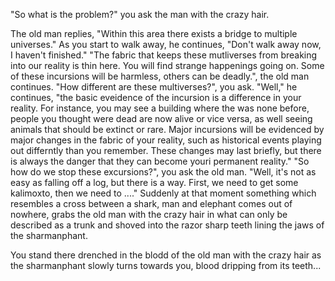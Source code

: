"So what is the problem?" you ask the man with the crazy hair.

The old man replies, "Within this area there exists a bridge to multiple
universes."
As you start to walk away, he continues, "Don't walk away now, I haven't
finished."
"The fabric that keeps these mutliverses from breaking into our reality is 
thin here. You will find strange happenings going on. Some of these incursions
will be harmless, others can be deadly.", the old man continues.
"How different are these multiverses?", you ask.
"Well," he continues, "the basic eveidence of the incursion is a difference 
in your reality. For instance, you may see a building where the was none 
before, people you thought were dead are now alive or vice versa, as well 
seeing animals that should be extinct or rare. Major incursions will be 
evidenced by major changes in the fabric of your reality, such as historical 
events playing out differntly than you remember. These changes may last 
briefly, but there is always the danger that they can become youri permanent 
reality."
"So how do we stop these excursions?", you ask the old man.
"Well, it's not as easy as falling off a log, but there is a way. 
First, we need to get some kalimoxto, then we need to ...."
Suddenly at that moment something which resembles a cross between a shark, 
man and elephant comes out of nowhere, grabs the old man with the crazy hair
in what can only be described as a trunk and shoved into the razor sharp teeth 
lining the jaws of the sharmanphant.

You stand there drenched in the blodd of the old man with the crazy hair as the 
sharmanphant slowly turns towards you, blood dripping from its teeth... 
